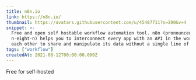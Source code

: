 ```yaml
---
title: n8n.io
link: https://n8n.io/
thumbnail: https://avatars.githubusercontent.com/u/45487711?s=200&v=4
snippet: >-
  Free and open self hostable workflow automation tool. n8n (pronounced
  n-eight-n) helps you to interconnect every app with an API in the world with
  each other to share and manipulate its data without a single line of code
tags: ["workflow"]
createdAt: 2021-08-12T00:00:00.000Z
---
```

Free for self-hosted